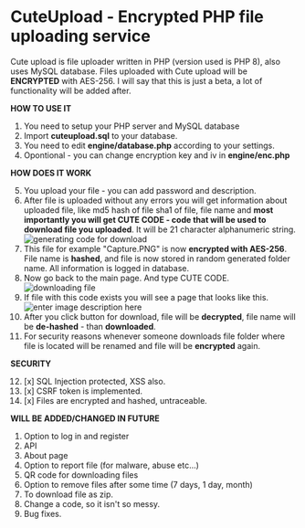# CuteUpload - Encrypted PHP file uploading service

Cute upload is file uploader written in PHP (version used is PHP 8), also uses MySQL database.
Files uploaded with Cute upload will be **ENCRYPTED** with AES-256.
I will say that this is just a beta, a lot of functionality will be added after.

**HOW TO USE IT**

 1. You need to setup your PHP server and MySQL database
 2. Import **cuteupload.sql** to your database.
 3. You need to edit **engine/database.php** according to your settings.
 4. Opontional - you can change encryption key and iv in **engine/enc.php**

**HOW DOES IT WORK**

 5. You upload your file - you can add password and description.
 6. After file is uploaded without any errors you will get information about uploaded file, like md5 hash of file sha1 of file, file name and **most importantly you will get CUTE CODE - code that will be used to download file you uploaded**. It will be 21 character alphanumeric string.
 ![generating code for download](https://i.ibb.co/Pz3ZtL8/ss1.png)
 7. This file for example "Capture.PNG" is now **encrypted with AES-256**. File name is **hashed**, and file is now stored in random generated folder name. All information is logged in database.
 8. Now go back to the main page. And type CUTE CODE.
 ![downloading file](https://i.ibb.co/fG1pqSq/ss2.png)
 9. If file with this code exists you will see a page that looks like this.
 ![enter image description here](https://i.ibb.co/rvPycCW/ss3.png)
 10. After you click button for download, file will be **decrypted**, file name will be **de-hashed** - than **downloaded**.
 11. For security reasons whenever someone downloads file folder where file is located will be renamed and file will be **encrypted** again.

 **SECURITY**
 

 12. [x] SQL Injection protected, XSS also.
 13. [x] CSRF token is implemented.
 14. [x] Files are encrypted and hashed, untraceable.

**WILL BE ADDED/CHANGED IN FUTURE**

 1. Option to log in and register
 2. API
 3. About page
 4. Option to report file (for malware, abuse etc...)
 5. QR code for downloading files
 6. Option to remove files after some time (7 days, 1 day, month)
 7. To download file as zip.
 8. Change a code, so it isn't so messy.
 9. Bug fixes.

